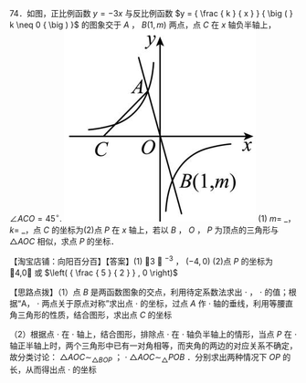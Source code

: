 74．如图，正比例函数 $y = - 3 x$ 与反比例函数 $y = { \frac { k } { x } } { \big ( } k \neq 0 { \big ) }$ 的图象交于 $A$ ， $B \big ( 1 , m \big )$ 两点，点 $C$ 在 $x$ 轴负半轴上，$\angle A C O = 4 5 ^ { \circ } .$
![](<../../qs_image_DB/专题1-4_一文搞定反比例函数7个模型，13类题型（解析版）_/11b8cbd8c459494aa749720c8c9f30258c0ada3c9716cf7162b137330a9b6fb4.jpg>)
(1) $m =$ _， $k =$ _，点 $C$ 的坐标为(2)点 $P$ 在 $x$ 轴上，若以 $B$ ， $O$ ， $P$ 为顶点的三角形与 $\triangle A O C$ 相似，求点 $P$ 的坐标．

【淘宝店铺：向阳百分百】【答案】(1) 3 ， $^ { - 3 }$ ， $\left( - 4 , 0 \right)$ (2)点 $P$ 的坐标为 4,0 或 $\left( { \frac { 5 } { 2 } } , 0 \right)$

【思路点拨】（1）点 $B$ 是两函数图象的交点，利用待定系数法求出 $\cdot$ ， $\cdot$ 的值；根据“A， $\cdot$ 两点关于原点对称”求出点 $\cdot$ 的坐标，过点 $A$ 作 $\cdot$ 轴的垂线，利用等腰直角三角形的性质，结合图形，求出点 $C$ 的坐标

（2）根据点 $\cdot$ 在 $\cdot$ 轴上，结合图形，排除点 $\cdot$ 在 $\cdot$ 轴负半轴上的情形，当点 $P$ 在 $\cdot$ 轴正半轴上时，两个三角形中已有一对角相等，而夹角的两边的对应关系不确定，故分类讨论： $\triangle A O C \sim _ { \triangle B O P }$ ； $\cdot$ $\triangle A O C { \sim } _ { \triangle } P O B$ ．分别求出两种情况下 $O P$ 的长，从而得出点 $\cdot$ 的坐标
